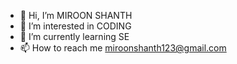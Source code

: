 - 👋 Hi, I’m MIROON SHANTH
- 👀 I’m interested in CODING
- 🌱 I’m currently learning SE
- 📫 How to reach me miroonshanth123@gmail.com 

<!---
MSHANTH/MSHANTH is a ✨ special ✨ repository because its `README.md` (this file) appears on your GitHub profile.
You can click the Preview link to take a look at your changes.
--->

